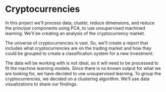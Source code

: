 # Cryptocurrencies

In this project we'll process data, cluster, reduce dimensions, and reduce the principal components using PCA, to use unsupervised machined learning. We'll be creating an analysis of the cryptocurrency market.

The universe of cryptocurrencies is vast. So, we'll create a report that includes what cryptocurrencies are on the trading market and how they could be grouped to create a classification system for a new investment.

The data will be working with is not ideal, so it will need to be processed to fit the machine learning models. Since there is no known output for what we are looking for, we have decided to use unsupervised learning. To group the cryptocurrencies, we decided on a clustering algorithm. We’ll use data visualizations to share our findings.
